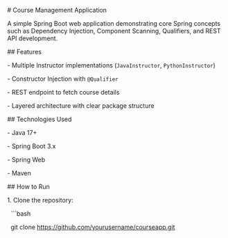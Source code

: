 \# Course Management Application



A simple Spring Boot web application demonstrating core Spring concepts such as Dependency Injection, Component Scanning, Qualifiers, and REST API development.



\## Features



\- Multiple Instructor implementations (`JavaInstructor`, `PythonInstructor`)

\- Constructor Injection with `@Qualifier`

\- REST endpoint to fetch course details

\- Layered architecture with clear package structure



\## Technologies Used



\- Java 17+

\- Spring Boot 3.x

\- Spring Web

\- Maven



\## How to Run



1\. Clone the repository:

&nbsp;  ```bash

&nbsp;  git clone https://github.com/yourusername/courseapp.git



